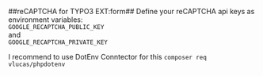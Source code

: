 ##reCAPTCHA for TYPO3 EXT:form##
Define your reCAPTCHA api keys as environment variables: \
`GOOGLE_RECAPTCHA_PUBLIC_KEY` <br /> 
and <br />
`GOOGLE_RECAPTCHA_PRIVATE_KEY`
 

I recommend to use DotEnv Conntector for this `composer req vlucas/phpdotenv` 

